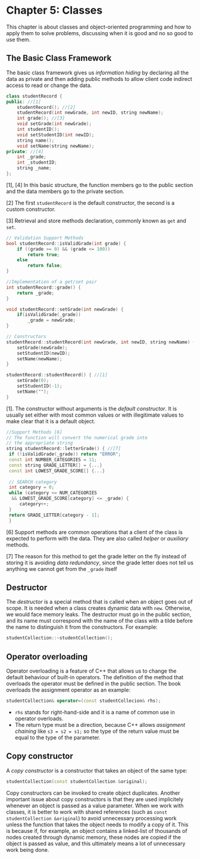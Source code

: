 # Chapter 5: Classes

This chapter is about classes and object-oriented programming and how to apply
them to solve problems, discussing when it is good and no so good to use them.

## The Basic Class Framework

The basic class framework gives us *information hiding* by declaring all the
data as private and then adding public methods to allow client code indirect
access to read or change the data.

```cpp
class studentRecord {
public: //[1]
    studentRecord(); //[2]
    studentRecord(int newGrade, int newID, string newName);
    int grade(); //[3]
    void setGrade(int newGrade);
    int studentID();
    void setStudentID(int newID);
    string name();
    void setName(string newName);
private: //[4]
    int _grade;
    int _studentID;
    string _name;
};
```

[1], [4] In this basic structure, the function members go to the public section
and the data members go to the private section.

[2] The first `studentRecord` is the default constructor, the second is a custom
constructor.

[3] Retrieval and store methods declaration, commonly known as `get` and `set`.

```cpp
// Validation Support Methods
bool studentRecord::isValidGrade(int grade) {
    if ((grade >= 0) && (grade <= 100))
        return true;
    else
        return false;
}
```
<!--ADD comment here -->

```cpp
//Implementation of a get/set pair
int studentRecord::grade() {
    return _grade;
}

void studentRecord::setGrade(int newGrade) {
    if(isValidGrade(_grade))
        _grade = newGrade;
}
```
<!--Comment about get/set-->

```cpp
// Constructors
studentRecord::studentRecord(int newGrade, int newID, string newName) {
    setGrade(newGrade);
    setStudentID(newID);
    setName(newName);
}

studentRecord::studentRecord() { //[1]
    setGrade(0);
    setStudentID(-1);
    setName("");
}
```

[1]. The constructor without arguments is the *default constructor*. It is
usually set either with most common values or with illegitimate values to
make clear that it is a default object.

```cpp
//Support Methods [6]
// The function will convert the numerical grade into
// the appropriate string
string studentRecord::letterGrade() { //[7]
 if (!isValidGrade(_grade)) return "ERROR";
 const int NUMBER_CATEGORIES = 11;
 const string GRADE_LETTER[] = {...}
 const int LOWEST_GRADE_SCORE[] {...}
 
 // SEARCH category
 int category = 0;
 while (category <= NUM_CATEGORIES 
  && LOWEST_GRADE_SCORE[category] <= _grade) {
     category++;
 }
 return GRADE_LETTER[category - 1];
 }
```

[6] Support methods are common operations that a client of the class is expected
to perform with the data. They are also called *helper* or *auxiliary* methods.

[7] The reason for this method to get the grade letter on the fly instead of
storing it is avoiding *data redundancy*, since the grade letter does not tell
us anything we cannot get from the `_grade` itself

## Destructor

The *destructor* is a special method that is called when an object goes out of
scope. It is needed when a class creates dynamic data with `new`. Otherwise, we
would face memory leaks. The destructor must go in the public section, and its
name must correspond with the name of the class with a tilde before the name
to distinguish it from the constructors. For example:

```cpp
studentCollection::~studentCollection();
```

## Operator overloading

Operator overloading is a feature of C++ that allows us to change the default
behaviour of built-in operators. The definition of the method that overloads
the operator must be defined in the public section. The book overloads the
assignment operator as an example:

```cpp
studentCollection& operator=(const studentCollecion& rhs);
```
* `rhs` stands for right-hand-side and it is a name of common use in operator
overloads.
* The return type must be a direction, because C++ allows *assignment chaining*
like `s3 = s2 = s1;` so the type of the return value must be equal to the type
of the parameter.

## Copy constructor

A *copy constructor* is a constructor that takes an object of the same type:

```cpp
studentCollection(const studentCollection &original);
```

Copy constructors can be invoked to create object duplicates. Another important
issue about copy constructors is that they are used implicitely whenever an
object is passed as a value parameter. When we work with classes, it is better
to work with shared references (such as `const studentCollection &original`) to
avoid unnecessary processing work unless the function that takes the object
needs to modify a copy of it. This is because if, for example, an object
contains a linked-list of thousands of nodes created through dynamic memory,
these nodes are copied if the object is passed as value, and this ultimately
means a lot of unnecessary work being done.

